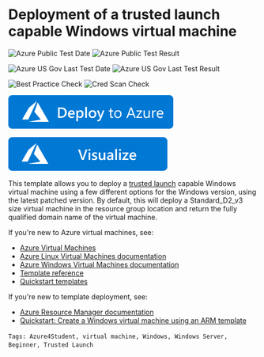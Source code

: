 # Deployment of a trusted launch capable Windows virtual machine

![Azure Public Test Date](https://azurequickstartsservice.blob.core.windows.net/badges/101-vm-trustedlaunch-windows/PublicLastTestDate.svg)
![Azure Public Test Result](https://azurequickstartsservice.blob.core.windows.net/badges/101-vm-trustedlaunch-windows/PublicDeployment.svg)

![Azure US Gov Last Test Date](https://azurequickstartsservice.blob.core.windows.net/badges/101-vm-trustedlaunch-windows/FairfaxLastTestDate.svg)
![Azure US Gov Last Test Result](https://azurequickstartsservice.blob.core.windows.net/badges/101-vm-trustedlaunch-windows/FairfaxDeployment.svg)

![Best Practice Check](https://azurequickstartsservice.blob.core.windows.net/badges/101-vm-trustedlaunch-windows/BestPracticeResult.svg)
![Cred Scan Check](https://azurequickstartsservice.blob.core.windows.net/badges/101-vm-trustedlaunch-windows/CredScanResult.svg)

[![Deploy To Azure](https://raw.githubusercontent.com/Azure/azure-quickstart-templates/master/1-CONTRIBUTION-GUIDE/images/deploytoazure.svg?sanitize=true)](https://portal.azure.com/#create/Microsoft.Template/uri/https%3A%2F%2Fraw.githubusercontent.com%2FAzure%2Fazure-quickstart-templates%2Fmaster%2F101-vm-trustedlaunch-windows%2Fazuredeploy.json/createUIDefinitionUri/https%3A%2F%2Fraw.githubusercontent.com%2FAzure%2Fazure-quickstart-templates%2Fmaster%2F101-vm-trustedlaunch-windows%2FcreateUiDefinition.json)

[![Visualize](https://raw.githubusercontent.com/Azure/azure-quickstart-templates/master/1-CONTRIBUTION-GUIDE/images/visualizebutton.svg?sanitize=true)](http://armviz.io/#/?load=https%3A%2F%2Fraw.githubusercontent.com%2FAzure%2Fazure-quickstart-templates%2Fmaster%2F101-vm-trustedlaunch-windows%2Fazuredeploy.json)

This template allows you to deploy a [trusted launch](https://docs.microsoft.com/en-us/azure/virtual-machines/trusted-launch) capable Windows virtual machine using a few different options for the Windows version, using the latest patched version. By default, this will deploy a Standard_D2_v3 size virtual machine in the resource group location and return the fully qualified domain name of the virtual machine.

If you're new to Azure virtual machines, see:

- [Azure Virtual Machines](https://azure.microsoft.com/services/virtual-machines/)
- [Azure Linux Virtual Machines documentation](https://docs.microsoft.com/azure/virtual-machines/linux/)
- [Azure Windows Virtual Machines documentation](https://docs.microsoft.com/azure/virtual-machines/windows/)
- [Template reference](https://docs.microsoft.com/azure/templates/microsoft.compute/allversions)
- [Quickstart templates](https://azure.microsoft.com/resources/templates/?resourceType=Microsoft.Compute&pageNumber=1&sort=Popular)

If you're new to template deployment, see:

- [Azure Resource Manager documentation](https://docs.microsoft.com/azure/azure-resource-manager/)
- [Quickstart: Create a Windows virtual machine using an ARM template](https://docs.microsoft.com/azure/virtual-machines/windows/quick-create-template)

`Tags: Azure4Student, virtual machine, Windows, Windows Server, Beginner, Trusted Launch`
